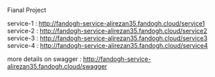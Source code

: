 Fianal Project

service-1 : http://fandogh-service-alirezan35.fandogh.cloud/service1
service-2 : http://fandogh-service-alirezan35.fandogh.cloud/service2
service-3 : http://fandogh-service-alirezan35.fandogh.cloud/service3
service-4 : http://fandogh-service-alirezan35.fandogh.cloud/service4

more details on swagger : http://fandogh-service-alirezan35.fandogh.cloud/swagger
